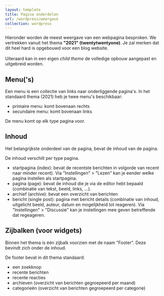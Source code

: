```yaml
---
layout: template
title: Pagina onderdelen
url: /wordpress/weergave
collection: wordpress
---
```


<div class="highlight">
Hieronder worden de meest weergave van een webpagina besproken. We vertrekken vanuit het thema <strong>"2021" (twentytwentyone)</strong>. Je zal merken dat dit heel hard is opgebouwd voor een blog website.
<br><br>
Uiteraard kan in een eigen <em>child theme</em> de volledige opbouw aangepast en uitgebreid worden.
</div>

## Menu('s)

Een menu is een collectie van links naar onderliggende pagina's. In het standaard thema (2021) heb je twee menu's beschikbaar:
* primaire menu: komt bovenaan rechts
* secundaire menu: komt bovenaan links

De menu komt op elk type pagina voor.

## Inhoud

Het belangrijkste onderdeel van de pagina, bevat de inhoud van de pagina.

De inhoud verschilt per type pagina.

* startpagina (index): bevat de recentste berichten in volgorde van recent naar minder recent). 
Via "Instellingen" > "Lezen" kan je eender welke pagina instellen als startpagina.
* pagina (page): bevat de inhoud die je via de editor hebt bepaald (combinatie van tekst, beeld, links, ...).
* archief (archive): bevat een overzicht van berichten
* bericht (single post): pagina met bericht details (combinatie van inhoud, uitgelicht beeld, auteur, datum en mogelijkheid tot reageren). 
Via "Instellingen" > "Discussie" kan je instellingen mee geven betreffende dat regeageren.

## Zijbalken (voor widgets)

Binnen het thema is één zijbalk voorzien met de naam "Footer". Deze bevindt zich onder de inhoud.

De footer bevat in dit thema standaard:
* een zoekknop
* recente berichten
* recente reacties
* archieven (overzicht van berichten gegroepeerd per maand)
* categorieën (overzicht van berichten gegroepeerd per categorie)